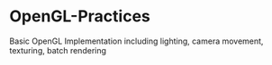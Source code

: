 # OpenGL-Practices

Basic OpenGL Implementation including lighting, camera movement, texturing, batch rendering
